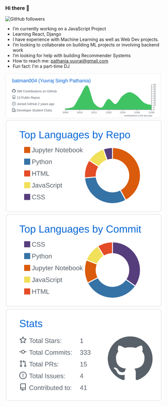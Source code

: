 ### Hi there 👋

![GitHub followers](https://img.shields.io/github/followers/batman004?style=social) 
- I’m currently working on a JavaScript Project
- Learning React, Django
- I have experience with Machine Learning as well as Web Dev projects.
- I’m looking to collaborate on building ML projects or involving backend work
- I’m looking for help with building Recommender Systems
- How to reach me: pathania.yuvraj@gmail.com 
- Fun fact: I'm a part-time DJ 


[![](./profile-summary-card-output/github/0-profile-details.svg)](https://github.com/batman004/github-profile-summary-cards)
[![](./profile-summary-card-output/github/1-repos-per-language.svg)](https://github.com/batman004/github-profile-summary-cards)
[![](./profile-summary-card-output/github/2-most-commit-language.svg)](https://github.com/batman004/github-profile-summary-cards)
[![](./profile-summary-card-output/github/3-stats.svg)](https://github.com/batman004/github-profile-summary-cards)
